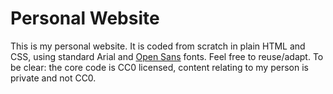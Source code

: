 # Personal Website
This is my personal website. It is coded from scratch in plain HTML and CSS, using standard Arial and [Open Sans](https://fonts.google.com/specimen/Open+Sans) fonts. Feel free to reuse/adapt. To be clear: the core code is CC0 licensed, content relating to my person is private and not CC0. 
